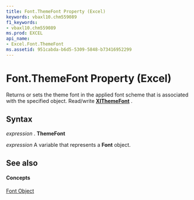 ```yaml
---
title: Font.ThemeFont Property (Excel)
keywords: vbaxl10.chm559089
f1_keywords:
- vbaxl10.chm559089
ms.prod: EXCEL
api_name:
- Excel.Font.ThemeFont
ms.assetid: 951cabda-b6d5-5309-5848-b73416952299
---
```



# Font.ThemeFont Property (Excel)

Returns or sets the theme font in the applied font scheme that is associated with the specified object. Read/write  **[XlThemeFont](xlthemefont-enumeration-excel.md)** .


## Syntax

 _expression_ . **ThemeFont**

 _expression_ A variable that represents a **Font** object.


## See also


#### Concepts


[Font Object](font-object-excel.md)

